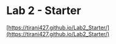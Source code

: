 # Lab 2 - Starter

[https://tirani427.github.io/Lab2_Starter/](https://tirani427.github.io/Lab2_Starter/)
